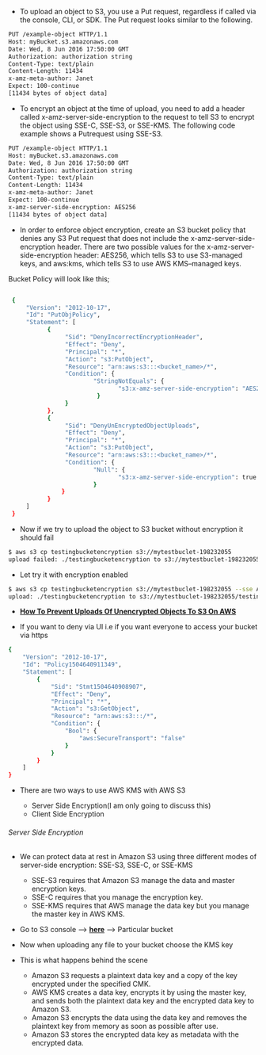 * To upload an object to S3, you use a Put request, regardless if called via the console, CLI, or SDK. The Put request looks similar to the following.

```sh
PUT /example-object HTTP/1.1
Host: myBucket.s3.amazonaws.com
Date: Wed, 8 Jun 2016 17:50:00 GMT
Authorization: authorization string
Content-Type: text/plain
Content-Length: 11434
x-amz-meta-author: Janet
Expect: 100-continue
[11434 bytes of object data]
```

* To encrypt an object at the time of upload, you need to add a header called x-amz-server-side-encryption to the request to tell S3 to encrypt the object using SSE-C, SSE-S3, or SSE-KMS. The following code example shows a Putrequest using SSE-S3.

```sh
PUT /example-object HTTP/1.1
Host: myBucket.s3.amazonaws.com
Date: Wed, 8 Jun 2016 17:50:00 GMT
Authorization: authorization string  
Content-Type: text/plain
Content-Length: 11434
x-amz-meta-author: Janet
Expect: 100-continue
x-amz-server-side-encryption: AES256
[11434 bytes of object data]
```

* In order to enforce object encryption, create an S3 bucket policy that denies any S3 Put request that does not include the x-amz-server-side-encryption header. There are two possible values for the x-amz-server-side-encryption header: AES256, which tells S3 to use S3-managed keys, and aws:kms, which tells S3 to use AWS KMS–managed keys.

Bucket Policy will look like this;

```sh

 {
     "Version": "2012-10-17",
     "Id": "PutObjPolicy",
     "Statement": [
           {
                "Sid": "DenyIncorrectEncryptionHeader",
                "Effect": "Deny",
                "Principal": "*",
                "Action": "s3:PutObject",
                "Resource": "arn:aws:s3:::<bucket_name>/*",
                "Condition": {
                        "StringNotEquals": {
                               "s3:x-amz-server-side-encryption": "AES256"
                         }
                }
           },
           {
                "Sid": "DenyUnEncryptedObjectUploads",
                "Effect": "Deny",
                "Principal": "*",
                "Action": "s3:PutObject",
                "Resource": "arn:aws:s3:::<bucket_name>/*",
                "Condition": {
                        "Null": {
                               "s3:x-amz-server-side-encryption": true
                        }
               }
           }
     ]
 }
 ```

 * Now if we try to upload the object to S3 bucket without encryption it should fail

```sh
$ aws s3 cp testingbucketencryption s3://mytestbuclet-198232055
upload failed: ./testingbucketencryption to s3://mytestbuclet-198232055/testingbucketencryption An error occurred (AccessDenied) when calling the PutObject operation: Access Denied
```

* Let try it with encryption enabled

```sh
$ aws s3 cp testingbucketencryption s3://mytestbuclet-198232055 --sse AES256
upload: ./testingbucketencryption to s3://mytestbuclet-198232055/testingbucketencryption
```

* [**How To Prevent Uploads Of Unencrypted Objects To S3 On AWS**](https://aws.amazon.com/blogs/security/how-to-prevent-uploads-of-unencrypted-objects-to-amazon-s3/)

* If you want to deny via UI i.e if you want everyone to access your bucket via https

```sh
{
    "Version": "2012-10-17",
    "Id": "Policy1504640911349",
    "Statement": [
        {
            "Sid": "Stmt1504640908907",
            "Effect": "Deny",
            "Principal": "*",
            "Action": "s3:GetObject",
            "Resource": "arn:aws:s3:::/*",
            "Condition": {
                "Bool": {
                    "aws:SecureTransport": "false"
                }
            }
        }
    ]
}
```

* There are two ways to use AWS KMS with AWS S3

    * Server Side Encryption(I am only going to discuss this)
    * Client Side Encryption

###### Server Side Encryption

* We can protect data at rest in Amazon S3 using three different modes of server-side encryption: SSE-S3, SSE-C, or SSE-KMS

    * SSE-S3 requires that Amazon S3 manage the data and master encryption keys.
    * SSE-C requires that you manage the encryption key.
    * SSE-KMS requires that AWS manage the data key but you manage the master key in AWS KMS.


* Go to S3 console --> [**here**](https://s3.console.aws.amazon.com/s3) --> Particular bucket

* Now when uploading any file to your bucket choose the KMS key

* This is what happens behind the scene

    * Amazon S3 requests a plaintext data key and a copy of the key encrypted under the specified CMK.
    * AWS KMS creates a data key, encrypts it by using the master key, and sends both the plaintext data key and the encrypted data key to Amazon S3.
    * Amazon S3 encrypts the data using the data key and removes the plaintext key from memory as soon as possible after use.
    * Amazon S3 stores the encrypted data key as metadata with the encrypted data.

